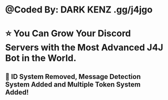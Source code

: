 # @Coded By: DARK KENZ .gg/j4jgo

# ⭐ You Can Grow Your Discord Servers with the Most Advanced J4J Bot in the World.
## 💫 ID System Removed, Message Detection System Added and Multiple Token System Added!
